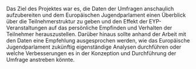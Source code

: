 Das Ziel des Projektes war es, die Daten der Umfragen anschaulich aufzubereiten und dem Europäischen Jugendparlament einen Überblick über die Teilnehmerstruktur zu geben und den Effekt der EYP-Veranstaltungen auf das persönliche Empfinden und Verhalten der Teilnehmer herauszustellen. Darüber hinaus sollte anhand der Arbeit mit den Daten eine Empfehlung ausgesprochen werden, wie das Europäische Jugendparlament zukünftig eigenständige Analysen durchführen oder welche Verbesserungen es in der Konzeption und Durchführung der Umfrage anstreben könnte.